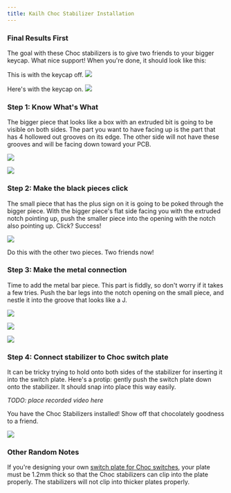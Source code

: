 ```yaml
---
title: Kailh Choc Stabilizer Installation
---
```


### Final Results First

The goal with these Choc stabilizers is to give two friends to your bigger keycap. What nice support! When you're done, it should look like this:

This is with the keycap off.
![](./assets/images/choc/0xpR6wK.jpg)

Here's with the keycap on.
![](./assets/images/choc/vTC0BQf.jpg)

### Step 1: Know What's What
The bigger piece that looks like a box with an extruded bit is going to be visible on both sides. The part you want to have facing up is the part that has 4 hollowed out grooves on its edge. The other side will not have these grooves and will be facing down toward your PCB.

![](./assets/images/choc/9h1wITI.jpg)

![](./assets/images/choc/2EiTqVy.jpg)

### Step 2: Make the black pieces click
The small piece that has the plus sign on it is going to be poked through the bigger piece. With the bigger piece's flat side facing you with the extruded notch pointing up, push the smaller piece into the opening with the notch also pointing up. Click? Success!

![](./assets/images/choc/TQsbTMh.jpg)

Do this with the other two pieces. Two friends now!

### Step 3: Make the metal connection
Time to add the metal bar piece. This part is fiddly, so don't worry if it takes a few tries. Push the bar legs into the notch opening on the small piece, and nestle it into the groove that looks like a J.

![](./assets/images/choc/fqFeumg.jpg)

![](./assets/images/choc/L50inil.jpg)

![](./assets/images/choc/U3Hy2HR.jpg)

### Step 4: Connect stabilizer to Choc switch plate

It can be tricky trying to hold onto both sides of the stabilizer for inserting it into the switch plate. Here's a protip: gently push the switch plate down onto the stabilizer. It should snap into place this way easily. 

*TODO: place recorded video here*

You have the Choc Stabilizers installed! Show off that chocolately goodness to a friend.

![](./assets/images/choc/0xpR6wK.jpg)

### Other Random Notes

If you're designing your own [switch plate for Choc switches](https://plate.keeb.io), your plate must be 1.2mm thick so that the Choc stabilizers can clip into the plate properly. The stabilizers will not clip into thicker plates properly.
